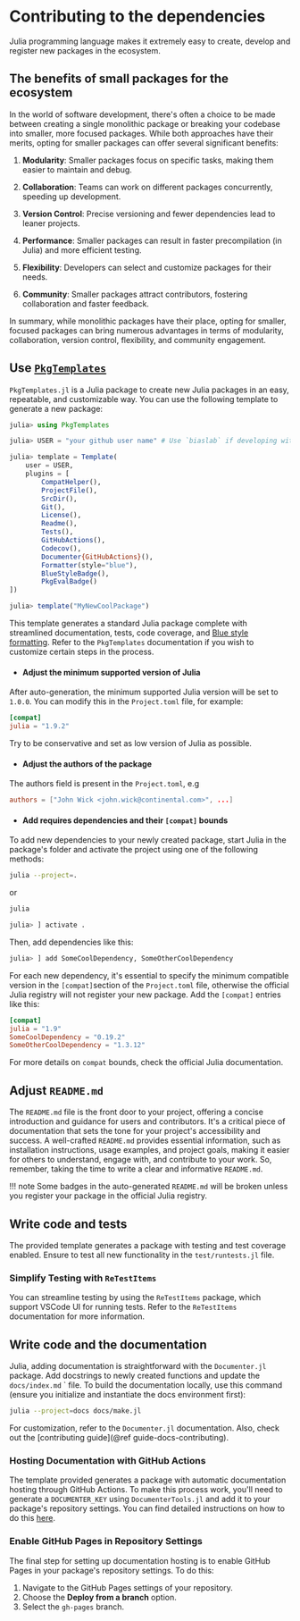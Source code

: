 # Contributing to the dependencies

Julia programming language makes it extremely easy to create, develop and register new packages in the ecosystem.

## The benefits of small packages for the ecosystem

In the world of software development, there's often a choice to be made between creating a single monolithic package or breaking your codebase into smaller, more focused packages. While both approaches have their merits, opting for smaller packages can offer several significant benefits:

1. **Modularity**: Smaller packages focus on specific tasks, making them easier to maintain and debug.

2. **Collaboration**: Teams can work on different packages concurrently, speeding up development.

3. **Version Control**: Precise versioning and fewer dependencies lead to leaner projects.

4. **Performance**: Smaller packages can result in faster precompilation (in Julia) and more efficient testing.

5. **Flexibility**: Developers can select and customize packages for their needs.

6. **Community**: Smaller packages attract contributors, fostering collaboration and faster feedback.


In summary, while monolithic packages have their place, opting for smaller, focused packages can bring numerous advantages in terms of modularity, collaboration, version control, flexibility, and community engagement.

## Use [`PkgTemplates`](https://github.com/JuliaCI/PkgTemplates.jl)

`PkgTemplates.jl` is a Julia package to create new Julia packages in an easy, repeatable, and customizable way.
You can use the following template to generate a new package:

```julia
julia> using PkgTemplates

julia> USER = "your github user name" # Use `biaslab` if developing within the BIASlab organisation

julia> template = Template(
    user = USER, 
    plugins = [
        CompatHelper(), 
        ProjectFile(), 
        SrcDir(), 
        Git(), 
        License(), 
        Readme(), 
        Tests(), 
        GitHubActions(), 
        Codecov(), 
        Documenter{GitHubActions}(), 
        Formatter(style="blue"), 
        BlueStyleBadge(), 
        PkgEvalBadge()
])

julia> template("MyNewCoolPackage")
```

This template generates a standard Julia package complete with streamlined documentation, tests, code coverage, and [Blue style formatting](https://github.com/invenia/BlueStyle). Refer to the `PkgTemplates` documentation if you wish to customize certain steps in the process.

- #### Adjust the minimum supported version of Julia

After auto-generation, the minimum supported Julia version will be set to `1.0.0`. You can modify this in the `Project.toml` file, for example:

```toml
[compat]
julia = "1.9.2"
```

Try to be conservative and set as low version of Julia as possible.

- #### Adjust the authors of the package

The authors field is present in the `Project.toml`, e.g 

```toml
authors = ["John Wick <john.wick@continental.com>", ...]
```

- #### Add requires dependencies and their `[compat]` bounds

To add new dependencies to your newly created package, start Julia in the package's folder and activate the project using one of the following methods:

```bash
julia --project=.
```

or 

```bash
julia
```

```julia
julia> ] activate .
```

Then, add dependencies like this:

```julia
julia> ] add SomeCoolDependency, SomeOtherCoolDependency
```

For each new dependency, it's essential to specify the minimum compatible version in the `[compat]`section of the `Project.toml` file, otherwise the official Julia registry will not register your new package. Add the `[compat]` entries like this:

```toml
[compat]
julia = "1.9"
SomeCoolDependency = "0.19.2"
SomeOtherCoolDependency = "1.3.12"
```

For more details on `compat` bounds, check the official Julia documentation.

## Adjust `README.md`

The `README.md` file is the front door to your project, offering a concise introduction and guidance for users and contributors. It's a critical piece of documentation that sets the tone for your project's accessibility and success. A well-crafted `README.md` provides essential information, such as installation instructions, usage examples, and project goals, making it easier for others to understand, engage with, and contribute to your work. So, remember, taking the time to write a clear and informative `README.md`.

!!! note
    Some badges in the auto-generated `README.md` will be broken unless you register your package in the official Julia registry.

## Write code and tests

The provided template generates a package with testing and test coverage enabled. Ensure to test all new functionality in the `test/runtests.jl` file.

### Simplify Testing with `ReTestItems`

You can streamline testing by using the `ReTestItems` package, which support VSCode UI for running tests.
Refer to the `ReTestItems` documentation for more information.

## Write code and the documentation

Julia, adding documentation is straightforward with the `Documenter.jl` package. Add docstrings to newly created functions and update the `docs/index.md`  ` file. 
To build the documentation locally, use this command (ensure you initialize and instantiate the docs environment first):

```bash
julia --project=docs docs/make.jl
```

For customization, refer to the `Documenter.jl` documentation. Also, check out the [contributing guide](@ref guide-docs-contributing).

### Hosting Documentation with GitHub Actions

The template provided generates a package with automatic documentation hosting through GitHub Actions. To make this process work, you'll need to generate a `DOCUMENTER_KEY` using `DocumenterTools.jl` and add it to your package's repository settings. You can find detailed instructions on how to do this [here](https://documenter.juliadocs.org/stable/man/hosting/#travis-ssh).

### Enable GitHub Pages in Repository Settings

The final step for setting up documentation hosting is to enable GitHub Pages in your package's repository settings. To do this:

1. Navigate to the GitHub Pages settings of your repository.
2. Choose the **Deploy from a branch** option.
3. Select the `gh-pages` branch.

